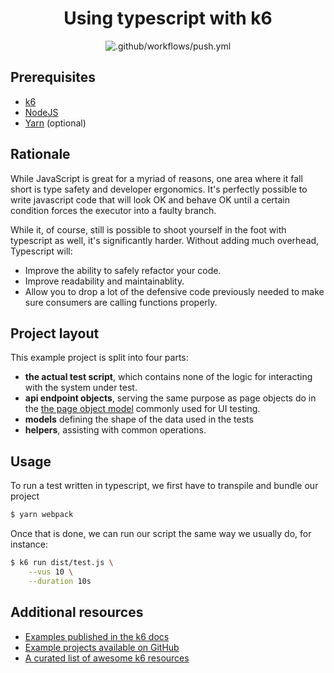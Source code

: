 <div align="center">
  
# Using typescript with k6

![.github/workflows/push.yml](https://github.com/k6io/example-typescript/workflows/.github/workflows/push.yml/badge.svg?branch=master)

</div>

## Prerequisites

- [k6](https://k6.io/docs/getting-started/installation)
- [NodeJS](https://nodejs.org/en/download/)
- [Yarn](https://yarnpkg.com/getting-started/install) (optional)

## Rationale

While JavaScript is great for a myriad of reasons, one area where it fall short is type safety and developer ergonomics. It's perfectly possible to write javascript code that will look OK and behave OK until a certain condition forces the executor into a faulty branch.

While it, of course, still is possible to shoot yourself in the foot with typescript as well, it's significantly harder. Without adding much overhead, Typescript will:

- Improve the ability to safely refactor your code.
- Improve readability and maintainablity.
- Allow you to drop a lot of the defensive code previously needed to make sure consumers are calling functions properly.

## Project layout

This example project is split into four parts:

- **the actual test script**, which contains none of the logic for interacting with the system under test.
- **api endpoint objects**, serving the same purpose as page objects do in the [the page object model](<https://www.guru99.com/page-object-model-pom-page-factory-in-selenium-ultimate-guide.html#:~:text=Page%20Object%20Model%20(POM)%20is,duplication%20and%20improves%20test%20maintenance.>) commonly used for UI testing.
- **models** defining the shape of the data used in the tests
- **helpers**, assisting with common operations.

## Usage

To run a test written in typescript, we first have to transpile and bundle our project

```bash
$ yarn webpack
```

Once that is done, we can run our script the same way we usually do, for instance:

```bash
$ k6 run dist/test.js \
    --vus 10 \
    --duration 10s
```

## Additional resources

- [Examples published in the k6 docs](https://k6.io/docs/examples)
- [Example projects available on GitHub](https://github.com/search?q=topic%3Aexamples+org%3Ak6io&type=Repositories)
- [A curated list of awesome k6 resources](https://github.com/k6io/awesome-k6/)
